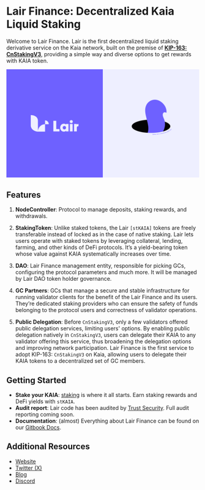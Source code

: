 # Lair Finance: Decentralized Kaia Liquid Staking

Welcome to Lair Finance. Lair is the first decentralized liquid staking derivative service on the Kaia network, built on the premise of [**KIP-163: CnStakingV3**](https://docs.kaia.io/learn/governance/governance-by-kip/#kip-163-cnstakingv3-with-public-delegation-), providing a simple way and diverse options to get rewards with KAIA token.

![Lair Finance](images/lair-lsd.png)

## Features

1. **NodeController**: Protocol to manage deposits, staking rewards, and withdrawals.

2. **StakingToken**: Unlike staked tokens, the Lair `[stKAIA]` tokens are freely transferable instead of locked as in the case of native staking. Lair lets users operate with staked tokens by leveraging collateral, lending, farming, and other kinds of DeFi protocols. It’s a yield-bearing token whose value against KAIA systematically increases over time.

3. **DAO**: Lair Finance management entity, responsible for picking GCs, configuring the protocol parameters and much more. It will be managed by Lair DAO token holder governance.

4. **GC Partners**: GCs that manage a secure and stable infrastructure for running validator clients for the benefit of the Lair Finance and its users. They’re dedicated staking providers who can ensure the safety of funds belonging to the protocol users and correctness of validator operations.

5. **Public Delegation**: Before `CnStakingV3`, only a few validators offered public delegation services, limiting users' options. By enabling public delegation natively in `CnStakingV3`, users can delegate their KAIA to any validator offering this service, thus broadening the delegation options and improving network participation. Lair Finance is the first service to adopt KIP-163: `CnStakingV3` on Kaia, allowing users to delegate their KAIA tokens to a decentralized set of GC members.

## Getting Started

- **Stake your KAIA**: [staking](https://app.lair.fi/) is where it all starts. Earn staking rewards and DeFi yields with `stKAIA`.
- **Audit report**: Lair code has been audited by [Trust Security](https://www.trust-security.xyz/). Full audit reporting coming soon.
- **Documentation**: (almost) Everything about Lair Finance can be found on our [Gitbook Docs](https://lair-finance.gitbook.io/lair-finance).

## Additional Resources

- [Website](http://lari.fi/)
- [Twitter (X)](https://x.com/LairFinance)
- [Blog](https://lairfinance.medium.com/)
- [Discord](https://discord.com/invite/lairfinance)